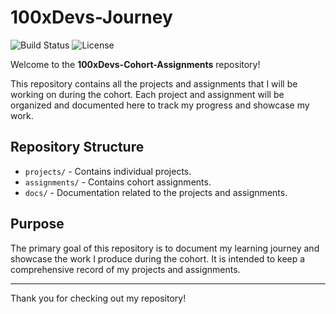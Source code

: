 # 100xDevs-Journey
![Build Status](https://img.shields.io/badge/build-passing-brightgreen)
![License](https://img.shields.io/badge/license-MIT-blue)

Welcome to the **100xDevs-Cohort-Assignments** repository!


This repository contains all the projects and assignments that I will be working on during the cohort. Each project and assignment will be organized and documented here to track my progress and showcase my work.

## Repository Structure

- `projects/` - Contains individual projects.
- `assignments/` - Contains cohort assignments.
- `docs/` - Documentation related to the projects and assignments.

## Purpose

The primary goal of this repository is to document my learning journey and showcase the work I produce during the cohort. It is intended to keep a comprehensive record of my projects and assignments.

---

Thank you for checking out my repository!

